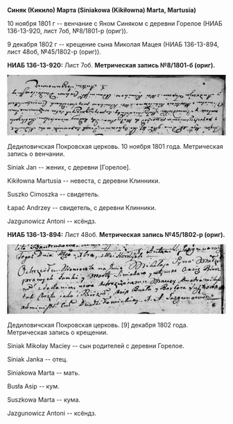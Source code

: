 **Синяк (Кикило) Марта (Siniakowa (Kikiłowna) Marta, Martusia)**

10 ноября 1801 г -- венчание с Яном Синяком с деревни Горелое (НИАБ
136-13-920, лист 7об, №8/1801-р (ориг)).

9 декабря 1802 г -- крещение сына Миколая Мацея (НИАБ 136-13-894, лист
48об, №45/1802-р (ориг)).

**НИАБ 136-13-920:** Лист 7об. **Метрическая запись №8/1801-б (ориг).**

![](./media/eb83eb2ce5b1a63bce329825c94fd370eaed0929.png)

Дедиловичская Покровская церковь. 10 ноября 1801 года. Метрическая
запись о венчании.

Siniak Jan -- жених, с деревни \[Горелое\].

Kikiłowna Martusia -- невеста, с деревни Клинники.

Suszko Cimoszka -- свидетель.

Łapać Andrzey -- свидетель, с деревни Клинники.

Jazgunowicz Antoni -- ксёндз.

**НИАБ 136-13-894:** Лист 48об. **Метрическая запись №45/1802-р
(ориг).**

![](./media/7e373e513a78d9fbe972553888f87e38003d3178.png)

Дедиловичская Покровская церковь. \[9\] декабря 1802 года. Метрическая
запись о крещении.

Siniak Mikołay Maciey -- сын родителей с деревни Горелое.

Siniak Janka -- отец.

Siniakowa Marta -- мать.

Busła Asip -- кум.

Suszkowa Marta -- кума.

Jazgunowicz Antoni -- ксёндз.
